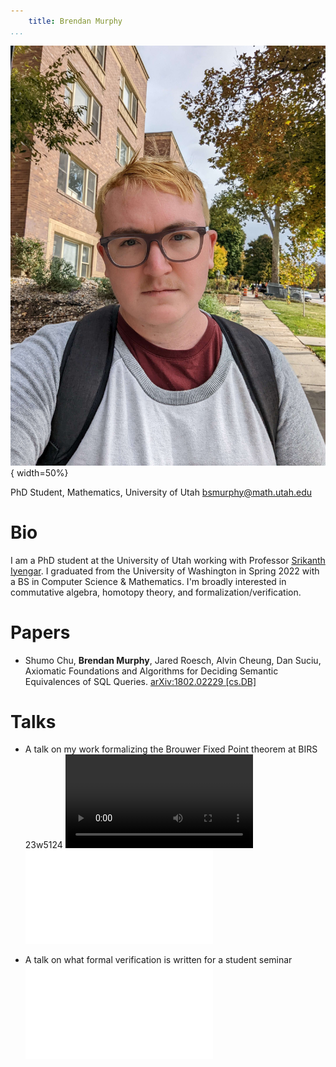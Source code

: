 ```yaml
---
    title: Brendan Murphy
...
```


![](/public/img/headshot.jpg "Brendan Murphy's Headshot"){ width=50%}

PhD Student, Mathematics, University of Utah
<bsmurphy@math.utah.edu>

# Bio

I am a PhD student at the University of Utah working with Professor [Srikanth Iyengar](http://www.math.utah.edu/~iyengar/).
I graduated from the University of Washington in Spring 2022 with a BS in Computer Science & Mathematics.
I'm broadly interested in commutative algebra, homotopy theory, and formalization/verification. 

# Papers

* Shumo Chu, **Brendan Murphy**, Jared Roesch, Alvin Cheung, Dan Suciu, Axiomatic Foundations and Algorithms for Deciding Semantic Equivalences of SQL Queries. [arXiv:1802.02229 [cs.DB]](https://arxiv.org/abs/1802.02229)

# Talks
* A talk on my work formalizing the Brouwer Fixed Point theorem at BIRS 23w5124
![](/videos/BFT_talk.mp4)
![Slides](/pdf/BFT_talk.pdf)

* A talk on what formal verification is written for a student seminar 
![Slides](/pdf/Lean_talk.pdf)